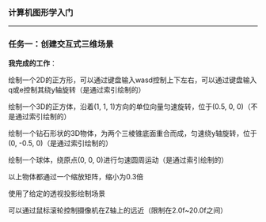 ### 计算机图形学入门

---

### 任务一：创建交互式三维场景

**我完成的工作**：

绘制一个2D的正方形，可以通过键盘输入wasd控制上下左右，可以通过键盘输入q或e控制其绕y轴旋转（是通过索引绘制的）

绘制一个3D的正方体，沿着(1, 1, 1)方向的单位向量匀速旋转，位于(0.5, 0, 0)（不是通过索引绘制的）

绘制一个钻石形状的3D物体，为两个三棱锥底面重合而成，匀速绕y轴旋转，位于(0, -0.5, 0)（是通过索引绘制的）

绘制一个球体，绕原点(0, 0, 0)进行匀速圆周运动（是通过索引绘制的）

以上物体都通过一个缩放矩阵，缩小为0.3倍



使用了给定的透视投影绘制场景

可以通过鼠标滚轮控制摄像机在Z轴上的远近（限制在2.0f~20.0f之间）